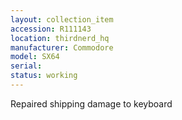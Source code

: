 ```yaml
---
layout: collection_item
accession: R111143
location: thirdnerd_hq
manufacturer: Commodore
model: SX64
serial: 
status: working
---
```


Repaired shipping damage to keyboard